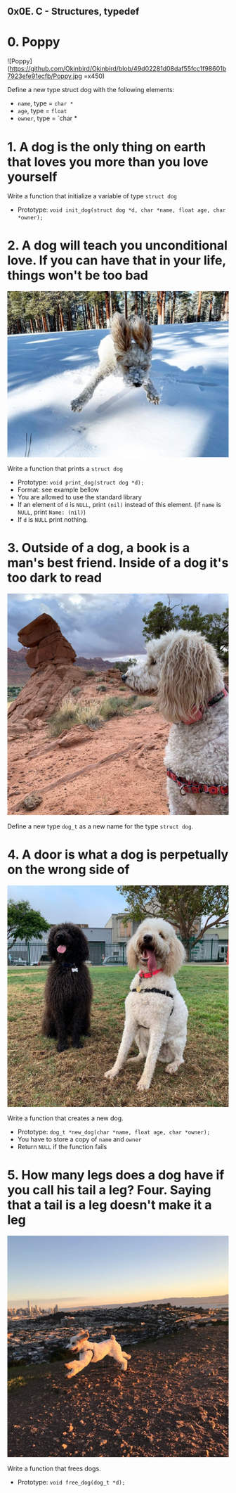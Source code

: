 ## 0x0E. C - Structures, typedef

#  0. Poppy
![Poppy](https://github.com/Okinbird/Okinbird/blob/49d02281d08daf55fcc1f98601b7923efe91ecfb/Poppy.jpg =x450)

Define a new type struct dog with the following elements:

*  `name`, type = `char *`
*  `age`, type = `float`
*  `owner`, type = `char *

#  1. A dog is the only thing on earth that loves you more than you love yourself

Write a function that initialize a variable of type `struct dog`

*  Prototype: `void init_dog(struct dog *d, char *name, float age, char *owner);`

#  2. A dog will teach you unconditional love. If you can have that in your life, things won't be too bad
![Dog](https://github.com/Okinbird/Okinbird/blob/master/Dog.jpg)

Write a function that prints a `struct dog`

*  Prototype: `void print_dog(struct dog *d);`
*  Format: see example bellow
*  You are allowed to use the standard library
*  If an element of `d` is `NULL`, print `(nil)` instead of this element. (if `name` is `NULL`, print `Name: (nil)`)
*  If `d` is `NULL` print nothing.

#  3. Outside of a dog, a book is a man's best friend. Inside of a dog it's too dark to read

![Dog_t](https://github.com/Okinbird/Okinbird/blob/master/Dog_t.jpg)

Define a new type `dog_t` as a new name for the type `struct dog`.

#  4. A door is what a dog is perpetually on the wrong side of
![NewDog](https://github.com/Okinbird/Okinbird/blob/master/NewDog.jpg)

Write a function that creates a new dog.

*  Prototype: `dog_t *new_dog(char *name, float age, char *owner);`
*  You have to store a copy of `name` and `owner`
*  Return `NULL` if the function fails

#  5. How many legs does a dog have if you call his tail a leg? Four. Saying that a tail is a leg doesn't make it a leg
![Freedog](https://github.com/Okinbird/Okinbird/blob/master/Freedog.jpg)

Write a function that frees dogs.

*  Prototype: `void free_dog(dog_t *d);`